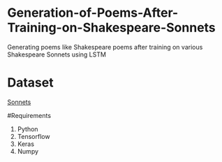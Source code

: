 # Generation-of-Poems-After-Training-on-Shakespeare-Sonnets
Generating poems like Shakespeare poems after training on various Shakespeare Sonnets using LSTM

# Dataset
[Sonnets](https://www.gutenberg.org/ebooks/2264)

#Requirements
1. Python
2. Tensorflow
3. Keras
4. Numpy
